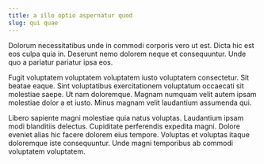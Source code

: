 ```yaml
---
title: a illo optio aspernatur quod
slug: qui quae
---
```


Dolorum necessitatibus unde in commodi corporis vero ut est. Dicta hic est eos culpa quia in. Deserunt nemo dolorem neque et consequuntur. Unde quo a pariatur pariatur ipsa eos.

Fugit voluptatem voluptatem voluptatem iusto voluptatem consectetur. Sit beatae eaque. Sint voluptatibus exercitationem voluptatum occaecati sit molestiae saepe. Ut nam doloremque. Magnam numquam velit autem ipsam molestiae dolor a et iusto. Minus magnam velit laudantium assumenda qui.

Libero sapiente magni molestiae quia natus voluptas. Laudantium ipsam modi blanditiis delectus. Cupiditate perferendis expedita magni. Dolore eveniet alias hic facere dolorem eius tempore. Voluptas et voluptas itaque doloremque iste consequuntur. Unde magni temporibus ab commodi voluptatem voluptatem.
